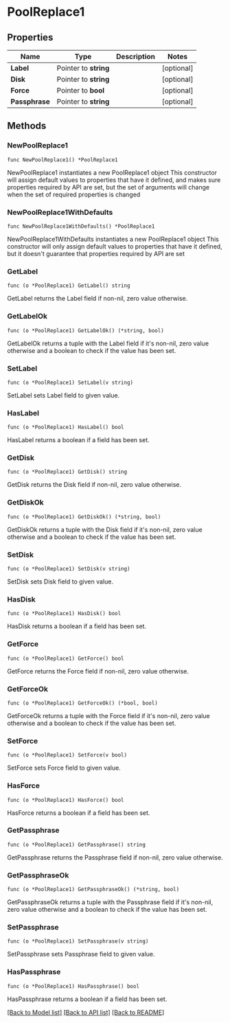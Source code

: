 # PoolReplace1

## Properties

Name | Type | Description | Notes
------------ | ------------- | ------------- | -------------
**Label** | Pointer to **string** |  | [optional] 
**Disk** | Pointer to **string** |  | [optional] 
**Force** | Pointer to **bool** |  | [optional] 
**Passphrase** | Pointer to **string** |  | [optional] 

## Methods

### NewPoolReplace1

`func NewPoolReplace1() *PoolReplace1`

NewPoolReplace1 instantiates a new PoolReplace1 object
This constructor will assign default values to properties that have it defined,
and makes sure properties required by API are set, but the set of arguments
will change when the set of required properties is changed

### NewPoolReplace1WithDefaults

`func NewPoolReplace1WithDefaults() *PoolReplace1`

NewPoolReplace1WithDefaults instantiates a new PoolReplace1 object
This constructor will only assign default values to properties that have it defined,
but it doesn't guarantee that properties required by API are set

### GetLabel

`func (o *PoolReplace1) GetLabel() string`

GetLabel returns the Label field if non-nil, zero value otherwise.

### GetLabelOk

`func (o *PoolReplace1) GetLabelOk() (*string, bool)`

GetLabelOk returns a tuple with the Label field if it's non-nil, zero value otherwise
and a boolean to check if the value has been set.

### SetLabel

`func (o *PoolReplace1) SetLabel(v string)`

SetLabel sets Label field to given value.

### HasLabel

`func (o *PoolReplace1) HasLabel() bool`

HasLabel returns a boolean if a field has been set.

### GetDisk

`func (o *PoolReplace1) GetDisk() string`

GetDisk returns the Disk field if non-nil, zero value otherwise.

### GetDiskOk

`func (o *PoolReplace1) GetDiskOk() (*string, bool)`

GetDiskOk returns a tuple with the Disk field if it's non-nil, zero value otherwise
and a boolean to check if the value has been set.

### SetDisk

`func (o *PoolReplace1) SetDisk(v string)`

SetDisk sets Disk field to given value.

### HasDisk

`func (o *PoolReplace1) HasDisk() bool`

HasDisk returns a boolean if a field has been set.

### GetForce

`func (o *PoolReplace1) GetForce() bool`

GetForce returns the Force field if non-nil, zero value otherwise.

### GetForceOk

`func (o *PoolReplace1) GetForceOk() (*bool, bool)`

GetForceOk returns a tuple with the Force field if it's non-nil, zero value otherwise
and a boolean to check if the value has been set.

### SetForce

`func (o *PoolReplace1) SetForce(v bool)`

SetForce sets Force field to given value.

### HasForce

`func (o *PoolReplace1) HasForce() bool`

HasForce returns a boolean if a field has been set.

### GetPassphrase

`func (o *PoolReplace1) GetPassphrase() string`

GetPassphrase returns the Passphrase field if non-nil, zero value otherwise.

### GetPassphraseOk

`func (o *PoolReplace1) GetPassphraseOk() (*string, bool)`

GetPassphraseOk returns a tuple with the Passphrase field if it's non-nil, zero value otherwise
and a boolean to check if the value has been set.

### SetPassphrase

`func (o *PoolReplace1) SetPassphrase(v string)`

SetPassphrase sets Passphrase field to given value.

### HasPassphrase

`func (o *PoolReplace1) HasPassphrase() bool`

HasPassphrase returns a boolean if a field has been set.


[[Back to Model list]](../README.md#documentation-for-models) [[Back to API list]](../README.md#documentation-for-api-endpoints) [[Back to README]](../README.md)


